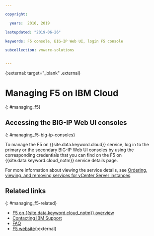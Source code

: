 ```yaml
---

copyright:

  years:  2016, 2019

lastupdated: "2019-06-26"

keywords: F5 console, BIG-IP Web UI, login F5 console

subcollection: vmware-solutions


---
```


{:external: target="_blank" .external}

# Managing F5 on IBM Cloud
{: #managing_f5}

## Accessing the BIG-IP Web UI consoles
{: #managing_f5-big-ip-consoles}

To manage the F5 on {{site.data.keyword.cloud}} service, log in to the primary or the secondary BIG-IP Web UI consoles by using the corresponding credentials that you can find on the F5 on {{site.data.keyword.cloud_notm}} service details page.

For more information about viewing the service details, see [Ordering, viewing, and removing services for vCenter Server instances](/docs/services/vmwaresolutions/vcenter?topic=vmware-solutions-vc_addingremovingservices).

## Related links
{: #managing_f5-related}

* [F5 on {{site.data.keyword.cloud_notm}} overview](/docs/services/vmwaresolutions/services?topic=vmware-solutions-f5_considerations)
* [Contacting IBM Support](/docs/services/vmwaresolutions/vmonic?topic=vmware-solutions-trbl_support)
* [FAQ](/docs/services/vmwaresolutions/vmonic?topic=vmware-solutions-faq)
* [F5 website](https://www.f5.com/){:external}
